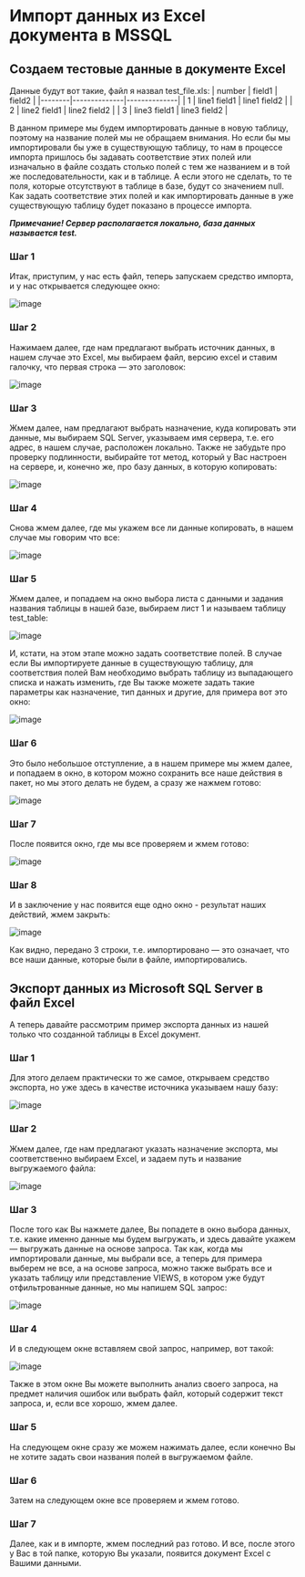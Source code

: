 #  Импорт данных из Excel документа в MSSQL
## Создаем тестовые данные в документе Excel

Данные будут вот такие, файл я назвал test_file.xls:
| number | field1       | field2       |
|--------|--------------|--------------|
| 1      | line1 field1 | line1 field2 |
| 2      | line2 field1 | line2 field2 |
| 3      | line3 field1 | line3 field2 |

В данном примере мы будем импортировать данные в новую таблицу, 
поэтому на название полей мы не обращаем внимания. 
Но если бы мы импортировали бы уже в существующую таблицу, 
то нам в процессе импорта пришлось бы задавать соответствие этих полей
или изначально в файле создать столько полей с тем же названием 
и в той же последовательности, как и в таблице. 
А если этого не сделать, то те поля, которые отсутствуют в таблице в базе, будут со значением null.
Как задать соответствие этих полей и как импортировать данные в уже существующую таблицу будет показано 
в процессе импорта.

***Примечание! Сервер располагается локально, база данных называется test.***

### Шаг 1
Итак, приступим, у нас есть файл, теперь запускаем средство импорта, и у нас открывается следующее окно:

![image](https://user-images.githubusercontent.com/45891293/162893287-ae51f03a-bf70-4d8a-8a6f-944ba9220ee6.png)

### Шаг 2
Нажимаем далее, где нам предлагают выбрать источник данных, в нашем случае это Excel, 
мы выбираем файл, версию excel и ставим галочку, что первая строка — это заголовок:

![image](https://user-images.githubusercontent.com/45891293/162893337-8fbed89e-a97d-4f7c-9503-83fe07a15173.png)

### Шаг 3
Жмем далее, нам предлагают выбрать назначение, куда копировать эти данные, 
мы выбираем SQL Server, указываем имя сервера, 
т.е. его адрес, в нашем случае, расположен локально. 
Также не забудьте про проверку подлинности, выбирайте тот метод, который у Вас настроен на сервере, 
и, конечно же, про базу данных, в которую копировать:

![image](https://user-images.githubusercontent.com/45891293/162893396-0d73131b-f668-4f52-ad45-89ceba591752.png)

### Шаг 4
Снова жмем далее, где мы укажем все ли данные копировать, в нашем случае мы говорим что все:

![image](https://user-images.githubusercontent.com/45891293/162893472-c1db94d0-264a-48ab-8d92-a77f660d72ee.png)

### Шаг 5
Жмем далее, и попадаем на окно выбора листа с данными и задания названия таблицы в нашей базе, 
выбираем лист 1 и называем таблицу test_table:

![image](https://user-images.githubusercontent.com/45891293/162893614-aa5f6f64-ff85-4e91-bb4d-56bcc6b6e153.png)

И, кстати, на этом этапе можно задать соответствие полей. 
В случае если Вы импортируете данные в существующую таблицу, 
для соответствия полей Вам необходимо выбрать таблицу из выпадающего списка и нажать изменить, 
где Вы также можете задать такие параметры как назначение, тип данных и другие, 
для примера вот это окно:

![image](https://user-images.githubusercontent.com/45891293/162893715-312e5e49-96d8-4cac-bf0a-5c3deed3f68e.png)

### Шаг 6
Это было небольшое отступление, а в нашем примере мы жмем далее, и попадаем в окно, 
в котором можно сохранить все наше действия в пакет, но мы этого делать не будем, 
а сразу же нажмем готово:

![image](https://user-images.githubusercontent.com/45891293/162894041-44b072ef-93f6-4c4c-93f1-329a5c18c077.png)

### Шаг 7
После появится окно, где мы все проверяем и жмем готово:

![image](https://user-images.githubusercontent.com/45891293/162894118-fb0647a2-fff8-42da-b3f9-8b00a2e826d3.png)

### Шаг 8
И в заключение у нас появится еще одно окно - результат наших действий, жмем закрыть:

![image](https://user-images.githubusercontent.com/45891293/162894183-de9f7fa4-0272-4a6f-ae1b-93a85c70a5dc.png)

Как видно, передано 3 строки, т.е. импортировано — это означает, что все наши данные, 
которые были в файле, импортировались.

## Экспорт данных из Microsoft SQL Server в файл Excel

А теперь давайте рассмотрим пример экспорта данных 
из нашей только что созданной таблицы в Excel документ.

### Шаг 1
Для этого делаем практически то же самое, открываем средство экспорта, 
но уже здесь в качестве источника указываем нашу базу:

![image](https://user-images.githubusercontent.com/45891293/162894868-6e6c89b8-b893-4294-b4b7-04ce7ab35e67.png)

### Шаг 2
Жмем далее, где нам предлагают указать назначение экспорта, 
мы соответственно выбираем Excel, и задаем путь и название выгружаемого файла:

![image](https://user-images.githubusercontent.com/45891293/162894879-5cd0b206-00f2-4bd0-aa1c-51642a69f434.png)

### Шаг 3
После того как Вы нажмете далее, Вы попадете в окно выбора данных, 
т.е. какие именно данные мы будем выгружать, 
и здесь давайте укажем — выгружать данные на основе запроса. 
Так как, когда мы импортировали данные, мы выбрали все, а теперь для примера выберем не все,
а на основе запроса, можно также выбрать все и указать таблицу или представление VIEWS, 
в котором уже будут отфильтрованные данные, но мы напишем SQL запрос:

![image](https://user-images.githubusercontent.com/45891293/162894892-8df6d489-0b5c-4b71-aa91-84c4691b0371.png)

### Шаг 4
И в следующем окне вставляем свой запрос, например, вот такой:

![image](https://user-images.githubusercontent.com/45891293/162894913-7288e0cb-f47e-4249-b1b1-566c89424c59.png)

Также в этом окне Вы можете выполнить анализ своего запроса, 
на предмет наличия ошибок или выбрать файл, который содержит текст запроса, 
и, если все хорошо, жмем далее.

### Шаг 5
На следующем окне сразу же можем нажимать далее, 
если конечно Вы не хотите задать свои названия полей в выгружаемом файле.

### Шаг 6
Затем на следующем окне все проверяем и жмем готово.

### Шаг 7
Далее, как и в импорте, жмем последний раз готово. 
И все, после этого у Вас в той папке, которую Вы указали, появится документ Excel с Вашими данными.
